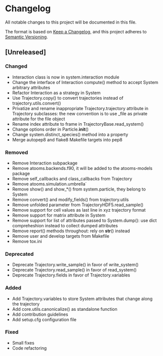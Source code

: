 # Changelog
All notable changes to this project will be documented in this file.

The format is based on [Keep a Changelog](https://keepachangelog.com/en/1.0.0/), and this project adheres to [Semantic Versioning](https://semver.org/spec/v2.0.0.html).

## [Unreleased]

### Changed
- Interaction class is now in system.interaction module
- Change the interface of Interaction compute() method to accept System arbitrary attributes
- Refactor Interaction as a strategy in System
- Use Trajectory.copy() to convert trajectories instead of trajectory.utils.convert()
- Privatize and rename inappropriate Trajectory.trajectory attribute in Trajectory subclasses: the new convention is to use _file as private attribute for the file object
- Rename index attribute to frame in TrajectoryBase.read_system()
- Change options order in Particle.__init__()
- Change system.distinct_species() method into a property
- Merge autopep8 and flake8 Makefile targets into pep8

### Removed
- Remove Interaction subpackage
- Remove atooms.backends.f90, it will be added to the atooms-models package
- Remove self_callbacks and class_callbacks from Trajectory
- Remove atooms.simulation.umbrella`
- Remove show() and show_*() from system.particle, they belong to System
- Remove convert() and modify_fields() from trajectory.utils
- Remove unfolded parameter from TrajectoryHDF5.read_sample()
- Remove support for cell values as last line in xyz trajectory format
- Remove support for matrix attribute in System
- Remove support for list of attributes passed to System.dump(): use dict compreheshion instead to collect dumped attributes
- Remove report() methods throughout: rely on __str__() instead
- Remove user and develop targets from Makefile
- Remove tox.ini

### Deprecated
- Deprecate Trajectory.write_sample() in favor of write_system()
- Deprecate Trajectory.read_sample() in favor of read_system()
- Deprecate Trajectory.fields in favor of Trajectory.variables

### Added
- Add Trajectory.variables to store System attributes that change along the trajectory
- Add core.utils.canonicalize() as standalone function
- Add contribution guidelines
- Add setup.cfg configuration file

### Fixed
- Small fixes
- Code refactoring


